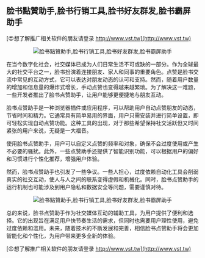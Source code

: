 ## **脸书點贊助手,脸书行销工具,脸书好友群发,脸书霸屏助手**

[😍想了解推广相关软件的朋友请登录 http://www.vst.tw](http://www.vst.tw)

 <center><img src="https://vst.tw/MP4/tuiguang/png/1.png" alt="脸书點贊助手,脸书行销工具,脸书好友群发,脸书霸屏助手"></center>

在当今数字化社会，社交媒体已成为人们日常生活不可或缺的一部分。作为全球最大的社交平台之一，脸书扮演着连接朋友、家人和同事的重要角色。点赞是脸书交流中常见的互动方式，它可以表达对朋友动态的认可和支持。然而，随着用户数量的增加和信息量的爆炸式增长，手动点赞也变得越来越繁琐。为了解决这一难题，一些开发者推出了脸书点赞助手，让用户能够更便捷地与朋友互动。

脸书点赞助手是一种浏览器插件或应用程序，可以帮助用户自动点赞朋友的动态，节省时间和精力。它通常具有简单易用的界面，用户只需安装并进行简单设置，即可轻松实现自动点赞功能。这种工具的出现，对于那些希望保持社交活跃但又时间紧张的用户来说，无疑是一大福音。

使用脸书点赞助手，用户可以自定义点赞的频率和对象，确保不会过度使用或产生不必要的骚扰。此外，一些点赞助手还提供了智能识别功能，可以根据用户的偏好和习惯进行个性化推荐，增强用户体验。

然而，脸书点赞助手也引发了一些争议。一些人担心，过度依赖自动化工具会削弱真实的社交互动，使人与人之间的联系变得虚假和机械化。同时，脸书点赞助手的运行机制也可能涉及到用户隐私和数据安全等问题，需要谨慎对待。

 <center><img src="https://vst.tw/MP4/tuiguang/png/5.png" alt="脸书點贊助手,脸书行销工具,脸书好友群发,脸书霸屏助手"></center>

总的来说，脸书点赞助手作为社交媒体互动的辅助工具，为用户提供了便利和选择。它的出现旨在满足用户快节奏生活的需求，但同时也需要用户理性使用，避免过度依赖和滥用。未来，随着技术的不断发展和完善，相信脸书点赞助手将会更加智能化和个性化，为用户带来更多全新的体验。

[😍想了解推广相关软件的朋友请登录 http://www.vst.tw](http://www.vst.tw)



